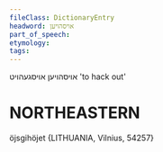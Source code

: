 ```yaml
---
fileClass: DictionaryEntry
headword: אויסהויען
part_of_speech: 
etymology: 
tags: 
---
```

אויסהויען
אויסגעהויט
'to hack out'

NORTHEASTERN
==============

öjsgihöjet {LITHUANIA, Vilnius, 54257}
